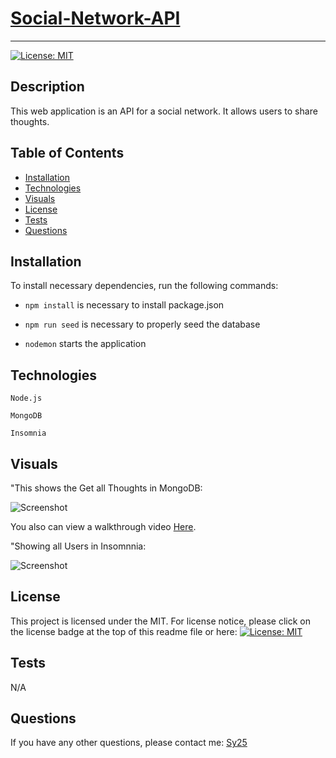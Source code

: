 #  [Social-Network-API](https://github.com/Saidou25/Social-Network-API.git)
---

[![License: MIT](https://img.shields.io/badge/License-MIT-yellow.svg)](https://opensource.org/licenses/MIT)

## Description

This web application is an API for a social network. It allows users to share thoughts.

## Table of Contents

* [Installation](#installation)
* [Technologies](#technologies)
* [Visuals](#visuals)
* [License](#license)
* [Tests](#tests)
* [Questions](#questions)

## Installation

To install necessary dependencies, run the following commands:

- ```npm install``` is necessary to install package.json

- ```npm run seed``` is necessary to properly seed the database

- ```nodemon``` starts the application

## Technologies

```Node.js```

```MongoDB```

```Insomnia```  


## Visuals

"This shows the Get all Thoughts in MongoDB:

![Screenshot](./images/allUsers.png)

You also can view a walkthrough video [Here](https://drive.google.com/file/d/1fdy-E4eFG_1MA6yQya4GnrnmN4x7IcGd/view).

"Showing all Users in Insomnnia:

![Screenshot](./images/insomnia.png)

## License

This project is licensed under the MIT. 
For license notice, please click on the license badge at the top of this readme file or here: [![License: MIT](https://img.shields.io/badge/License-MIT-yellow.svg)](https://opensource.org/licenses/MIT)


## Tests

N/A

## Questions

If you have any other questions, please contact me: [Sy25](https://github.com/Saidou25)

